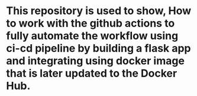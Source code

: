 # This repository is used to show, How to work with the github actions to fully automate the workflow using ci-cd pipeline by building a flask app and integrating using docker image that is later updated to the Docker Hub.